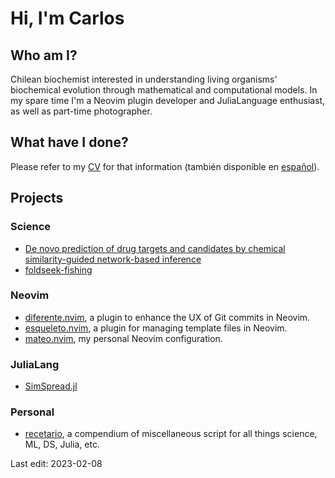 # Hi, I'm Carlos
## Who am I?
Chilean biochemist interested in understanding living organisms' biochemical evolution
through mathematical and computational models. In my spare time I'm a Neovim plugin
developer and JuliaLanguage enthusiast, as well as part-time photographer.

## What have I done?
Please refer to my [CV](./cv/CV_english_20230108.pdf) for that information (también
disponible en [español](./cv/CV_english_20230108.pdf)).

## Projects
### Science
- [De novo prediction of drug targets and candidates by chemical similarity-guided network-based inference](https://github.com/cvigilv/simspread)
- [foldseek-fishing](https://github.com/cvigilv/foldseek-fishing)

### Neovim
- [diferente.nvim](https://github.com/cvigilv/diferente.nvim), a plugin to enhance the UX of Git commits in Neovim.
- [esqueleto.nvim](https://github.com/cvigilv/esqueleto.nvim), a plugin for managing template files in Neovim.
- [mateo.nvim](https://github.com/cvigilv/mateo.nvim), my personal Neovim configuration.

### JuliaLang
- [SimSpread.jl](https://github.com/cvigilv/SimSpread.jl)

### Personal
- [recetario](https://github.com/cvigilv/recetario), a compendium of miscellaneous script for all things science, ML, DS, Julia, etc.

Last edit: 2023-02-08
